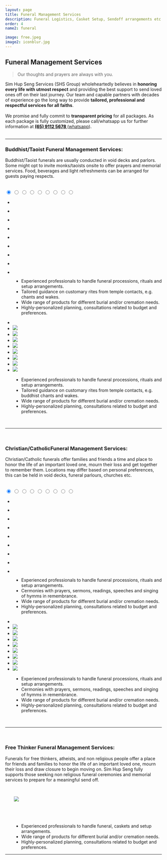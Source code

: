 ```yaml
---
layout: page
title: Funeral Management Services 
description: Funeral Logistics, Casket Setup, Sendoff arrangements etc for smooth-sailing last journeys. 
order: 4
name2: funeral

image: free.jpeg
image2: iconblur.jpg
---
```

<section>
<h2>Funeral Management Services</h2>
<blockquote>
Our thoughts and prayers are always with you. 
</blockquote>
Sim Hup Seng Services (SHS Group) wholeheartedly believes in <b>honoring every life with utmost respect</b> and providing the best support to send loved ones off on their last journey. 
Our team and capable partners with decades of experience go the long way to provide <b>tailored, professional and respectful services for all faiths</b>.
<br /><br />
We promise and fully commit to <b>transparent pricing</b> for all packages. As each package is fully customized, please call/whatsapp us for further information at 
<b style="font-weight: 800; font-size: 1em; color: #660000">
<a href="tel:6591125678">(65) 9112 5678 </a></b> (<a href="https://api.whatsapp.com/send/?phone=6591125678">whatsapp</a>).
<br /><br />
<hr />
<h3>Buddhist/Taoist <b>Funeral Management Services:</b></h3>
Buddhist/Taoist funerals are usually conducted in void decks and parlors. Some might opt to invite monks/taoists onsite to offer prayers and memorial services. Food, beverages and light refreshments can be arranged for guests paying respects.

<br/>
<br/>
<br/>
    <div class="container5">
        <div class="carousel5">
            <input type="radio" name="slides5" checked="checked" id="slide-51">
            <input type="radio" name="slides5" id="slide-52">
            <input type="radio" name="slides5" id="slide-53">
            <input type="radio" name="slides5" id="slide-54">
            <input type="radio" name="slides5" id="slide-55">
            <input type="radio" name="slides5" id="slide-56">
            <input type="radio" name="slides5" id="slide-57">
            <input type="radio" name="slides5" id="slide-58">
            <input type="radio" name="slides5" id="slide-59">
            <ul class="carousel5__slides">
                <li class="carousel5__slide">
                    <figure>
                        <div>
                            <img src="assets/images/buddhist1.jpeg" alt="">
                        </div>
                    </figure>
                </li>
                <li class="carousel5__slide">
                    <figure>
                        <div>
                            <img src="assets/images/buddhist2.jpeg" alt="">
                        </div>
                    </figure>
                </li>
                <li class="carousel5__slide">
                    <figure>
                        <div>
                            <img src="assets/images/buddhist3.jpeg" alt="">
                        </div>
                    </figure>
                </li>
                <li class="carousel5__slide">
                    <figure>
                        <div>
                            <img src="assets/images/buddhist4.jpeg" alt="">
                        </div>
                    </figure>
                </li>
                <li class="carousel5__slide">
                    <figure>
                        <div>
                            <img src="assets/images/buddhist5.jpeg" alt="">
                        </div>
                    </figure>
                </li>
                <li class="carousel5__slide">
                    <figure>
                        <div>
                            <img src="assets/images/buddhist6.jpeg" alt="">
                        </div>
                    </figure>
                </li>
                <li class="carousel5__slide">
                    <figure>
                        <div>
                            <img src="assets/images/buddhist7.jpeg" alt="">
                        </div>
                    </figure>
                </li>
                <li class="carousel5__slide">
                    <figure>
                        <div>
                            <img src="assets/images/buddhist8.jpeg" alt="">
                        </div>
                    </figure>
                </li>
                <li class="carousel5__slide">
                    <figure>
                        <div>
                            <img src="assets/images/buddhist9.jpeg" alt="">
                        </div>
                    </figure>
                </li>
            </ul> 
			<span class="carousel5__words">
			<ul>
                <li style="margin-left: 2em">Experienced professionals to handle funeral processions, rituals and setup arrangements. </li>
                <li style="margin-left: 2em">Tailored guidance on customary rites from temple contacts, e.g. chants and wakes. </li>
				<li style="margin-left: 2em">Wide range of products for different burial and/or cremation needs. </li>
				<li style="margin-left: 2em">Highly-personalized planning, consultations related to budget and preferences.</li>
			</ul>
			</span>
            <ul class="carousel5__thumbnails">
                <li>
                    <label style="margin: 0" for="slide-51"><img src="assets/images/buddhist1.jpeg" alt=""></label>
                </li>
                <li>
                    <label style="margin: 0" for="slide-52"><img src="assets/images/buddhist2.jpeg"></label>
                </li>
                <li>
                    <label style="margin: 0" for="slide-53"><img src="assets/images/buddhist3.jpeg"></label>
                </li>
                <li>
                    <label style="margin: 0" for="slide-54"><img src="assets/images/buddhist4.jpeg"></label>
                </li>
                <li>
                    <label style="margin: 0" for="slide-55"><img src="assets/images/buddhist5.jpeg"></label>
                </li>
                <li>
                    <label style="margin: 0" for="slide-56"><img src="assets/images/buddhist6.jpeg"></label>
                </li>
                <li>
                    <label style="margin: 0" for="slide-57"><img src="assets/images/buddhist7.jpeg"></label>
                </li>
                <li>
                    <label style="margin: 0" for="slide-58"><img src="assets/images/buddhist8.jpeg"></label>
                </li>
                <li>
                    <label style="margin: 0" for="slide-59"><img src="assets/images/buddhist9.jpeg"></label>
                </li>
            </ul>
        </div>
    </div>
<span class="carousel5__outside_words">
    <ul>
        <li style="margin-left: 2em">Experienced professionals to handle funeral processions, rituals and setup arrangements. </li>
        <li style="margin-left: 2em">Tailored guidance on customary rites from temple contacts, e.g. buddhist chants and wakes. </li>
        <li style="margin-left: 2em">Wide range of products for different burial and/or cremation needs. </li>
        <li style="margin-left: 2em">Highly-personalized planning, consultations related to budget and preferences.</li>
	</ul>
</span>

<br />
<hr/>
</section> 

<section>
<br/>
<h3>Christian/Catholic<b>Funeral Management Services:</b></h3>
Christian/Catholic funerals offer families and friends a time and place to honor the life of an important loved one, mourn their loss and get together to remember them. Locations may differ based on personal preferences, this can be held in void decks, funeral parlours, churches etc.
<br/>
<br/>
<br/>
    <div class="container5">
        <div class="carousel5">
            <input type="radio" name="slides6" checked="checked" id="slide-61">
            <input type="radio" name="slides6" id="slide-62">
            <input type="radio" name="slides6" id="slide-63">
            <input type="radio" name="slides6" id="slide-64">
            <input type="radio" name="slides6" id="slide-65">
            <input type="radio" name="slides6" id="slide-66">
            <input type="radio" name="slides6" id="slide-67">
            <input type="radio" name="slides6" id="slide-68">
            <input type="radio" name="slides6" id="slide-69">
            <ul class="carousel5__slides">
                <li class="carousel5__slide">
                    <figure>
                        <div>
                            <img src="assets/images/christian1.jpeg" alt="">
                        </div>
                    </figure>
                </li>
                <li class="carousel5__slide">
                    <figure>
                        <div>
                            <img src="assets/images/christian2.jpeg" alt="">
                        </div>
                    </figure>
                </li>
                <li class="carousel5__slide">
                    <figure>
                        <div>
                            <img src="assets/images/christian3.jpeg" alt="">
                        </div>
                    </figure>
                </li>
                <li class="carousel5__slide">
                    <figure>
                        <div>
                            <img src="assets/images/christian4.jpeg" alt="">
                        </div>
                    </figure>
                </li>
                <li class="carousel5__slide">
                    <figure>
                        <div>
                            <img src="assets/images/christian5.jpeg" alt="">
                        </div>
                    </figure>
                </li>
                <li class="carousel5__slide">
                    <figure>
                        <div>
                            <img src="assets/images/christian6.jpeg" alt="">
                        </div>
                    </figure>
                </li>
                <li class="carousel5__slide">
                    <figure>
                        <div>
                            <img src="assets/images/christian7.jpeg" alt="">
                        </div>
                    </figure>
                </li>
                <li class="carousel5__slide">
                    <figure>
                        <div>
                            <img src="assets/images/christian8.jpeg" alt="">
                        </div>
                    </figure>
                </li>
                <li class="carousel5__slide">
                    <figure>
                        <div>
                            <img src="assets/images/christian9.jpeg" alt="">
                        </div>
                    </figure>
                </li>
            </ul> 
			<span class="carousel5__words">
			<ul>
                <li style="margin-left: 2em">Experienced professionals to handle funeral processions, rituals and setup arrangements. </li>
                <li style="margin-left: 2em">Cermonies with prayers, sermons, readings, speeches and singing of hymms in remembrance. </li>
				<li style="margin-left: 2em">Wide range of products for different burial and/or cremation needs. </li>
				<li style="margin-left: 2em">Highly-personalized planning, consultations related to budget and preferences.</li>
			</ul>
			</span>
            <ul class="carousel5__thumbnails">
                <li>
                    <label style="margin: 0" for="slide-61"><img src="assets/images/christian1.jpeg" alt=""></label>
                </li>
                <li>
                    <label style="margin: 0" for="slide-62"><img src="assets/images/christian2.jpeg"></label>
                </li>
                <li>
                    <label style="margin: 0" for="slide-63"><img src="assets/images/christian3.jpeg"></label>
                </li>
                <li>
                    <label style="margin: 0" for="slide-64"><img src="assets/images/christian4.jpeg"></label>
                </li>
                <li>
                    <label style="margin: 0" for="slide-65"><img src="assets/images/christian5.jpeg"></label>
                </li>
                <li>
                    <label style="margin: 0" for="slide-66"><img src="assets/images/christian6.jpeg"></label>
                </li>
                <li>
                    <label style="margin: 0" for="slide-67"><img src="assets/images/christian7.jpeg"></label>
                </li>
                <li>
                    <label style="margin: 0" for="slide-68"><img src="assets/images/christian8.jpeg"></label>
                </li>
                <li>
                    <label style="margin: 0" for="slide-69"><img src="assets/images/christian9.jpeg"></label>
                </li>
            </ul>
        </div>
    </div>
<span class="carousel5__outside_words">
	<ul>
        <li style="margin-left: 2em">Experienced professionals to handle funeral processions, rituals and setup arrangements. </li>
        <li style="margin-left: 2em">Cermonies with prayers, sermons, readings, speeches and singing of hymms in remembrance. </li>
		<li style="margin-left: 2em">Wide range of products for different burial and/or cremation needs. </li>
		<li style="margin-left: 2em">Highly-personalized planning, consultations related to budget and preferences.</li>
	</ul>
</span>
<br />
<hr />
</section> 

<section>
<br/>
<h3>Free Thinker <b>Funeral Management Services:</b></h3>
Funerals for free thinkers, atheists, and non religious people offer a place for friends and families to honor the life of an important loved one, mourn their loss and draw closure to begin moving on. Sim Hup Seng fully supports those seeking non religious funeral ceremonies and memorial services to prepare for a meaningful send off.
<br/>
<br/>
<div class="row uniform 50%">
	<div class="7u 12u(small) image" style="padding: 2em"><img src="assets/images/free.jpeg"></div>
	<div class="5u 12u(small)" style="padding-top: 2em">
    <ul>
        <li style="margin-left: 2em">Experienced professionals to handle funeral, caskets and setup arrangements. </li>
	    <li style="margin-left: 2em">Wide range of products for different burial and/or cremation needs. </li>
	    <li style="margin-left: 2em">Highly-personalized planning, consultations related to budget and preferences.</li>
    </ul>
    </div>
</div>
<hr />
</section> 